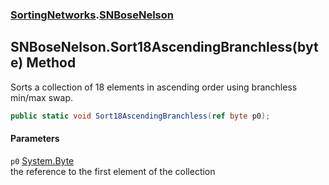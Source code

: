 ### [SortingNetworks](./SortingNetworks.md 'SortingNetworks').[SNBoseNelson](./SortingNetworks-SNBoseNelson.md 'SortingNetworks.SNBoseNelson')
## SNBoseNelson.Sort18AscendingBranchless(byte) Method
Sorts a collection of 18 elements in ascending order using branchless min/max swap.  
```csharp
public static void Sort18AscendingBranchless(ref byte p0);
```
#### Parameters
<a name='SortingNetworks-SNBoseNelson-Sort18AscendingBranchless(byte)-p0'></a>
`p0` [System.Byte](https://docs.microsoft.com/en-us/dotnet/api/System.Byte 'System.Byte')  
the reference to the first element of the collection  
  
